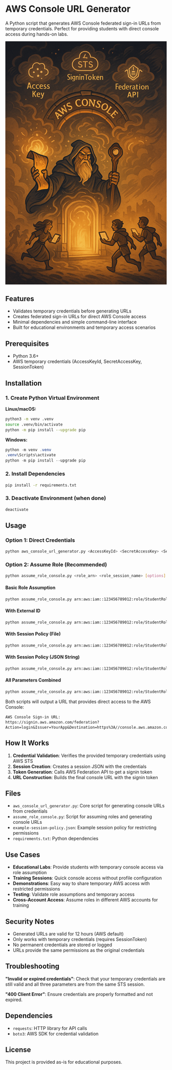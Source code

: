 # AWS Console URL Generator

A Python script that generates AWS Console federated sign-in URLs from temporary credentials. Perfect for providing students with direct console access during hands-on labs.

![AWS Console Sign-In](aws-console-signin.png)

## Features

- Validates temporary credentials before generating URLs
- Creates federated sign-in URLs for direct AWS Console access
- Minimal dependencies and simple command-line interface
- Built for educational environments and temporary access scenarios

## Prerequisites

- Python 3.6+
- AWS temporary credentials (AccessKeyId, SecretAccessKey, SessionToken)

## Installation

### 1. Create Python Virtual Environment

**Linux/macOS:**
```bash
python3 -m venv .venv
source .venv/bin/activate
python -m pip install --upgrade pip
```

**Windows:**
```PowerShell
python -m venv .venv
.venv\Scripts\activate
python -m pip install --upgrade pip
```

### 2. Install Dependencies

```bash
pip install -r requirements.txt
```

### 3. Deactivate Environment (when done)

```bash
deactivate
```

## Usage

### Option 1: Direct Credentials

```bash
python aws_console_url_generator.py <AccessKeyId> <SecretAccessKey> <SessionToken>
```

### Option 2: Assume Role (Recommended)

```bash
python assume_role_console.py <role_arn> <role_session_name> [options]
```

#### Basic Role Assumption
```bash
python assume_role_console.py arn:aws:iam::123456789012:role/StudentRole student-session-001
```

#### With External ID
```bash
python assume_role_console.py arn:aws:iam::123456789012:role/StudentRole student-session-001 --external-id MyExternalId123
```

#### With Session Policy (File)
```bash
python assume_role_console.py arn:aws:iam::123456789012:role/StudentRole student-session-001 --session-policy-file example-session-policy.json
```

#### With Session Policy (JSON String)
```bash
python assume_role_console.py arn:aws:iam::123456789012:role/StudentRole student-session-001 --session-policy-json '{"Version":"2012-10-17","Statement":[{"Effect":"Allow","Action":"s3:GetObject","Resource":"*"}]}'
```

#### All Parameters Combined
```bash
python assume_role_console.py arn:aws:iam::123456789012:role/StudentRole student-session-001 --external-id MyExternalId123 --session-policy-file example-session-policy.json
```

Both scripts will output a URL that provides direct access to the AWS Console:
```
AWS Console Sign-in URL:
https://signin.aws.amazon.com/federation?Action=login&Issuer=YourApp&Destination=https%3A//console.aws.amazon.com/&SigninToken=...
```

## How It Works

1. **Credential Validation**: Verifies the provided temporary credentials using AWS STS
2. **Session Creation**: Creates a session JSON with the credentials
3. **Token Generation**: Calls AWS Federation API to get a signin token
4. **URL Construction**: Builds the final console URL with the signin token

## Files

- `aws_console_url_generator.py`: Core script for generating console URLs from credentials
- `assume_role_console.py`: Script for assuming roles and generating console URLs
- `example-session-policy.json`: Example session policy for restricting permissions
- `requirements.txt`: Python dependencies

## Use Cases

- **Educational Labs**: Provide students with temporary console access via role assumption
- **Training Sessions**: Quick console access without profile configuration
- **Demonstrations**: Easy way to share temporary AWS access with restricted permissions
- **Testing**: Validate role assumptions and temporary access
- **Cross-Account Access**: Assume roles in different AWS accounts for training

## Security Notes

- Generated URLs are valid for 12 hours (AWS default)
- Only works with temporary credentials (requires SessionToken)
- No permanent credentials are stored or logged
- URLs provide the same permissions as the original credentials

## Troubleshooting

**"Invalid or expired credentials"**: Check that your temporary credentials are still valid and all three parameters are from the same STS session.

**"400 Client Error"**: Ensure credentials are properly formatted and not expired.

## Dependencies

- `requests`: HTTP library for API calls
- `boto3`: AWS SDK for credential validation

## License

This project is provided as-is for educational purposes.